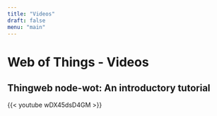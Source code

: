 ```yaml
---
title: "Videos"
draft: false
menu: "main"
---
```


# Web of Things - Videos

## Thingweb node-wot: An introductory tutorial


{{< youtube wDX45dsD4GM >}}
